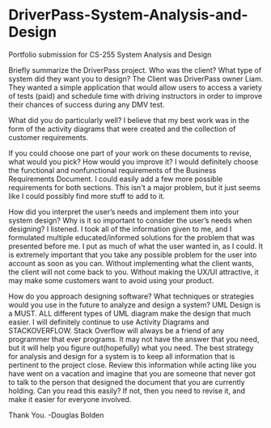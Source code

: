 # DriverPass-System-Analysis-and-Design
Portfolio submission for CS-255 System Analysis and Design

Briefly summarize the DriverPass project. Who was the client? What type of system did they want you to design?
The Client was DriverPass owner Liam. They wanted a simple application that would allow users to access a variety of tests (paid) and schedule time with driving instructors in order to improve their chances of success during any DMV test.

What did you do particularly well?
I believe that my best work was in the form of the activity diagrams that were created and the collection of customer requirements.

If you could choose one part of your work on these documents to revise, what would you pick? How would you improve it?
I would definitely choose the functional and nonfunctional requirements of the Business Requirements Document. I could easily add a few more possible requirements for both sections. This isn't a major problem, but it just seems like I could possibly find more stuff to add to it.

How did you interpret the user’s needs and implement them into your system design? Why is it so important to consider the user’s needs when designing?
I listened. I took all of the information given to me, and I formulated multiple educated/informed solutions for the problem that was presented before me. I put as much of what the user wanted in, as I could. It is extremely important that you take any possible problem for the user into account as soon as you can. Without implementing what the client wants, the client will not come back to you. Without making the UX/UI attractive, it may make some customers want to avoid using your product.

How do you approach designing software? What techniques or strategies would you use in the future to analyze and design a system?
UML Design is a MUST. ALL different types of UML diagram make the design that much easier. I will definitely continue to use Activity Diagrams and STACKOVERFLOW. Stack Overflow will always be a friend of any programmer that ever programs. It may not have the answer that you need, but it will help you figure out(hopefully) what you need. The best strategy for analysis and design for a system is to keep all information that is pertinent to the project close. Review this information while acting like you have went on a vacation and imagine that you are someone that never got to talk to the person that designed the document that you are currently holding. Can you read this easily? If not, then you need to revise it, and make it easier for everyone involved.

Thank You.
-Douglas Bolden
